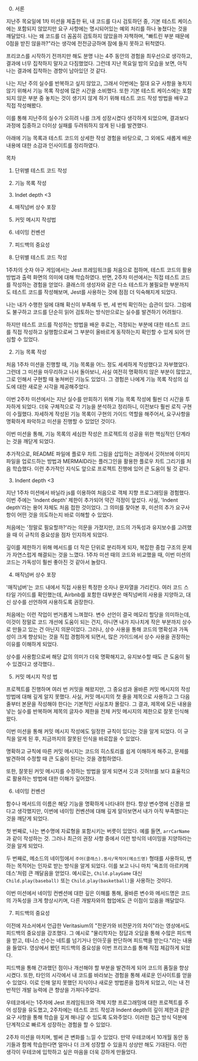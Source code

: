 0. 서론

지난주 목요일에 1차 미션을 제출한 뒤, 내 코드를 다시 검토하던 중, 기본 테스트 케이스에는 포함되지 않았지만 요구 사항에는 명시되어있는 예외 처리를 하나 놓쳤다는 것을 깨달았다. 나는 왜 코드를 더 꼼꼼히 검토하지 않았을까 자책하며, "빠트린 부분 때문에 0점을 받진 않을까?"라는 생각에 전전긍긍하며 잠에 들지 못하고 뒤척였다.

프리코스를 시작하기 전까지만 해도 분명 나는 4주 동안의 경험을 최우선으로 생각하고, 결과에 너무 집착하지 말자고 다짐했었다. 그런데 지난 목요일 밤의 모습을 보면, 아직 나는 결과에 집착하는 경향이 남아있던 것 같다.

나는 지난 주의 실수를 반복하고 싶지 않았고, 그래서 이번에는 절대 요구 사항을 놓치지 않기 위해서 기능 목록 작성에 많은 시간을 소비했다. 또한 기본 테스트 케이스에는 포함되지 않은 부분 중 놓치는 것이 생기지 않게 하기 위해 테스트 코드 작성 방법을 배우고 직접 작성해봤다.

이를 통해 지난주의 실수가 오히려 나를 크게 성장시켰다 생각하게 되었으며, 결과보다 과정에 집중하고 더이상 실패를 두려워하지 않게 된 나를 발견했다.

아래에 기능 목록과 테스트 코드의 상세한 작성 경험을 바탕으로, 그 외에도 새롭게 배운 내용에 대한 소감과 인사이트를 정리하였다.

목차
1. 단위별 테스트 코드 작성
2. 기능 목록 작성
3. Indet depth <3
4. 매직넘버 상수 포장
5. 커밋 메시지 작성법
6. 네이밍 컨벤션
7. 피드백의 중요성


1. 단위별 테스트 코드 작성 

1주차의 숫자 야구 게임에서는 Jest 프레임워크를 처음으로 접하며, 테스트 코드의 활용 방법과 출력 화면의 의미에 대해 학습하였다. 반면, 2주차 미션에서는 직접 테스트 코드를 작성하는 경험을 얻었다. 클래스의 생성자와 같은 다소 테스트가 불필요한 부분까지도 테스트 코드를 작성해보며, Jest를 사용하는 것에 점점 더 익숙해지게 되었다.

나는 내가 수행한 일에 대해 확신이 부족해 두 번, 세 번씩 확인하는 습관이 있다. 그럼에도 불구하고 코드를 단순히 읽어 검토하는 방식만으로는 실수를 발견하기 어려웠다. 

하지만 테스트 코드를 작성하는 방법을 배운 후로는, 걱정되는 부분에 대한 테스트 코드를 직접 작성하고 실행함으로써 그 부분이 올바르게 동작하는지 확인할 수 있게 되어 안심할 수 있었다.


2. 기능 목록 작성

처음 1주차 미션을 진행할 때, 기능 목록을 어느 정도 세세하게 작성했다고 자부했었다. 그런데 그 미션을 마무리하고 나서 돌아보니, 사실 여전히 명확하지 않은 부분이 많았고, 그로 인해서 구현할 때 놓쳐버린 기능도 있었다. 그 경험은 나에게 기능 목록 작성의 심도에 대한 새로운 시각을 제공해주었다.

이번 2주차 미션에서는 지난 실수를 만회하기 위해 기능 목록 작성에 훨씬 더 시간을 투자하게 되었다. 더욱 구체적으로 각 기능을 분석하고 정리하니, 이전보다 훨씬 로직 구현이 수월했다. 자세하게 작성된 기능 목록이 구현의 가이드 역할을 해주어서, 요구사항을 명확하게 파악하고 미션을 진행할 수 있었던 것이다.

이번 미션을 통해, 기능 목록의 세심한 작성은 프로젝트의 성공을 위한 핵심적인 단계라는 것을 깨닫게 되었다.

추가적으로, README 파일에 플로우 차트 그림을 삽입하는 과정에서 깃허브에 이미지 파일을 업로드하는 방법과 MERMAID라는 플러그인을 활용한 플로우 차트 그리기를 처음 학습했다. 이런 추가적인 지식도 앞으로 프로젝트 진행에 있어 큰 도움이 될 것 같다.


3. Indent depth <3

지난 1주차 미션에서 바닐라 js를 이용하여 처음으로 객체 지향 프로그래밍을 경험했다. 이번 주에는 'Indent depth' 제한이 추가되어 약간 걱정이 앞섰다. 사실, 'Indent depth'라는 용어 자체도 처음 접한 것이었다. 그 의미를 찾아본 후, 미션의 추가 요구사항이 어떤 것을 의도하는지 바로 이해할 수 있었다.

처음에는 '정말로 필요할까?'라는 의문을 가졌지만, 코드의 가독성과 유지보수를 고려했을 때 이 규칙의 중요성을 점차 인지하게 되었다.

깊이를 제한하기 위해 메서드를 더 작은 단위로 분리하게 되자, 복잡한 중첩 구조의 문제가 자연스럽게 해결되는 것을 느꼈다. 1주차 미션 때의 코드와 비교했을 때, 이번 미션의 코드는 가독성이 훨씬 좋아진 것 같아서 놀랐다.


4. 매직넘버 상수 포장

'매직넘버'는 코드 내에서 직접 사용된 특정한 숫자나 문자열을 가리킨다. 여러 코드 스타일 가이드를 확인했는데, Airbnb를 포함한 대부분은 매직넘버의 사용을 지양하고, 대신 상수를 선언하여 사용하도록 권장한다.

처음에는 이런 작업이 번거롭게 느껴졌다. 변수 선언이 결국 메모리 할당을 의미하는데, 이것이 정말로 코드 개선에 도움이 되는 건지, 아니면 내가 지나치게 작은 부분까지 상수로 만들고 있는 건 아닌지 의문이었다. 그러나, 상수 사용을 통해 코드의 명확성과 가독성이 크게 향상되는 것을 직접 경험하게 되면서, 많은 가이드에서 상수 사용을 권장하는 이유를 이해하게 되었다.

상수를 사용함으로써 해당 값의 의미가 더욱 명확해지고, 유지보수할 때도 큰 도움이 될 수 있겠다고 생각했다..


5. 커밋 메시지 작성 법

프로젝트를 진행하며 여러 번 커밋을 해왔지만, 그 중요성과 올바른 커밋 메시지의 작성 방법에 대해 깊게 알지 못했다. 사실, 커밋 메시지의 첫 줄을 제목으로 사용하고 그 다음 줄부터 본문을 작성해야 한다는 기본적인 사실조차 몰랐다. 그 결과, 제목에 모든 내용을 넣는 실수를 반복하며 제목의 글자수 제한을 전체 커밋 메시지의 제한으로 잘못 인식해 왔다.

이번 미션을 통해 커밋 메시지 작성에도 일정한 규칙이 있다는 것을 알게 되었다. 이 규칙을 알게 된 후, 지금까지의 잘못된 인식을 바로잡을 수 있었다.

명확하고 규칙에 따른 커밋 메시지는 코드의 히스토리를 쉽게 이해하게 해주고, 문제를 발견하여 수정할 때 큰 도움이 된다는 것을 경험하였다.

또한, 잘못된 커밋 메시지를 수정하는 방법을 알게 되면서 깃과 깃허브를 보다 효율적으로 활용하는 방법에 대한 이해가 깊어졌다.


6. 네이밍 컨벤션

함수나 메서드의 이름은 해당 기능을 명확하게 나타내야 한다. 항상 변수명에 신경을 썼다고 생각했지만, 이번에 네이밍 컨벤션에 대해 깊게 알아보면서 내가 아직 부족했다는 것을 깨닫게 되었다.

첫 번째로, 나는 변수명에 자료형을 포함시키는 버릇이 있었다. 예를 들면, `arrCarName`과 같이 작성하는 것. 그러나 최근의 권장 사항 중에서 이런 방식의 네이밍을 지양하라는 것을 알게 되었다.

두 번째로, 메소드의 네이밍에서 `주어(클래스).동사/목적어(메소드명)` 형태를 사용하되, 변하는 목적어는 인자로 받는 방식을 알게 되었다. 이를 보고 나니 마치 '욕조의 아르키메데스'처럼 큰 깨달음을 얻었다. 예시로는, `Child.playGame` 대신 `Child.play(baseball)` 또는 `Child.play(basketball)`을 사용하는 것이다.

이번 미션에서 네이밍 컨벤션에 대한 깊은 이해를 통해, 올바른 변수와 메서드명은 코드의 가독성을 크게 향상시키며, 다른 개발자와의 협업에도 큰 이점이 있음을 깨달았다.


7. 피드백의 중요성

이전에 자소서에서 언급한 Veritasium의 "전문가와 비전문가의 차이"라는 영상에서도 피드백의 중요성을 강조했다. 그 예시로 "물리학자는 정답과 오답을 통해 수많은 피드백을 받고, 테니스 선수는 네트를 넘기거나 인아웃을 판단하며 피드백을 받는다."라는 내용을 들었다.  영상에서 봤던 피드백의 중요성을 이번 프리코스를 통해 직접 체감하게 되었다.

피드백을 통해 간과했던 점이나 개선해야 할 부분을 발견하게 되어 코드의 품질을 향상시켰다. 또한, 타인의 시각에서 내 코드를 바라보는 경험을 통해 새로운 인사이트를 얻을 수 있었다. 이로 인해 알지 못했던 지식이나 새로운 방법론을 접하게 되었고, 이는 내 전반적인 개발 능력에 큰 향상을 가져다주었다.

우테코에서는 1주차에 Jest 프레임워크와 객체 지향 프로그래밍에 대한 프로젝트를 주어 성장을 유도했고, 2주차에는 테스트 코드 작성과 Indent depth의 깊이 제한과 같은 요구 사항을 통해 학습을 깊게 해나갈 수 있도록 도와주었다. 이러한 접근 방식 덕분에 단계적으로 빠르게 성장하는 경험을 할 수 있었다.


2주차 미션을 마치며, 벌써 큰 변화를 느낄 수 있었다. 만약 우테코에서 10개월 동안 동기들과 함께 학습한다면 얼마나 더 크게 성장할 수 있을지 상상만 해도 기대된다. 이런 생각이 우테코에 입학하고 싶은 마음을 더욱 강하게 만들었다.